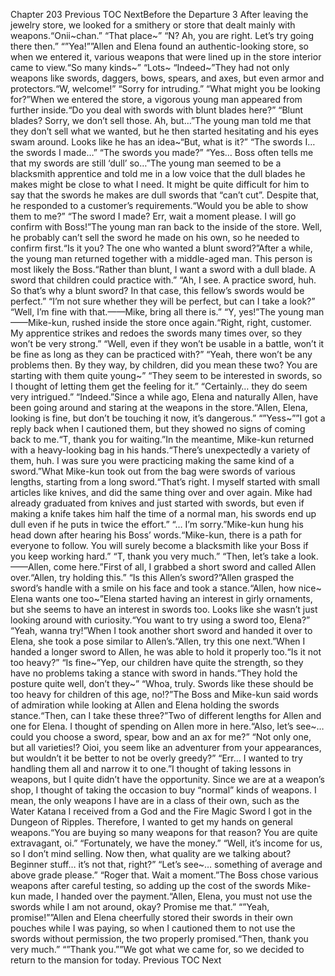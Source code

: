 Chapter 203 Previous TOC NextBefore the Departure 3 After leaving the jewelry store, we looked for a smithery or store that dealt mainly with weapons.“Onii~chan.” “That place~” “N? Ah, you are right. Let’s try going there then.” “”Yea!””Allen and Elena found an authentic-looking store, so when we entered it, various weapons that were lined up in the store interior came to view.“So many kinds~” “Lots~ “Indeed~”They had not only weapons like swords, daggers, bows, spears, and axes, but even armor and protectors.“W, welcome!” “Sorry for intruding.” “What might you be looking for?”When we entered the store, a vigorous young man appeared from further inside.“Do you deal with swords with blunt blades here?” “Blunt blades? Sorry, we don’t sell those. Ah, but…”The young man told me that they don’t sell what we wanted, but he then started hesitating and his eyes swam around. Looks like he has an idea~“But, what is it?” “The swords I… the swords I made…” “The swords you made?” “Yes… Boss often tells me that my swords are still ‘dull’ so…”The young man seemed to be a blacksmith apprentice and told me in a low voice that the dull blades he makes might be close to what I need. It might be quite difficult for him to say that the swords he makes are dull swords that “can’t cut”. Despite that, he responded to a customer’s requirements.“Would you be able to show them to me?” “The sword I made? Err, wait a moment please. I will go confirm with Boss!”The young man ran back to the inside of the store. Well, he probably can’t sell the sword he made on his own, so he needed to confirm first.“Is it you? The one who wanted a blunt sword?”After a while, the young man returned together with a middle-aged man. This person is most likely the Boss.“Rather than blunt, I want a sword with a dull blade. A sword that children could practice with.” “Ah, I see. A practice sword, huh. So that’s why a blunt sword? In that case, this fellow’s swords would be perfect.” “I’m not sure whether they will be perfect, but can I take a look?” “Well, I’m fine with that.——Mike, bring all there is.” “Y, yes!”The young man——Mike-kun, rushed inside the store once again.“Right, right, customer. My apprentice strikes and redoes the swords many times over, so they won’t be very strong.” “Well, even if they won’t be usable in a battle, won’t it be fine as long as they can be practiced with?” “Yeah, there won’t be any problems then. By they way, by children, did you mean these two? You are starting with them quite young~” “They seem to be interested in swords, so I thought of letting them get the feeling for it.” “Certainly… they do seem very intrigued.” “Indeed.”Since a while ago, Elena and naturally Allen, have been going around and staring at the weapons in the store.“Allen, Elena, looking is fine, but don’t be touching it now, it’s dangerous.” “”Yess~””I got a reply back when I cautioned them, but they showed no signs of coming back to me.“T, thank you for waiting.”In the meantime, Mike-kun returned with a heavy-looking bag in his hands.“There’s unexpectedly a variety of them, huh. I was sure you were practicing making the same kind of a sword.”What Mike-kun took out from the bag were swords of various lengths, starting from a long sword.“That’s right. I myself started with small articles like knives, and did the same thing over and over again. Mike had already graduated from knives and just started with swords, but even if making a knife takes him half the time of a normal man, his swords end up dull even if he puts in twice the effort.” “… I’m sorry.”Mike-kun hung his head down after hearing his Boss’ words.“Mike-kun, there is a path for everyone to follow. You will surely become a blacksmith like your Boss if you keep working hard.” “T, thank you very much.” “Then, let’s take a look.——Allen, come here.”First of all, I grabbed a short sword and called Allen over.“Allen, try holding this.” “Is this Allen’s sword?”Allen grasped the sword’s handle with a smile on his face and took a stance.“Allen, how nice~ Elena wants one too~”Elena started having an interest in girly ornaments, but she seems to have an interest in swords too. Looks like she wasn’t just looking around with curiosity.“You want to try using a sword too, Elena?” “Yeah, wanna try!”When I took another short sword and handed it over to Elena, she took a pose similar to Allen’s.“Allen, try this one next.”When I handed a longer sword to Allen, he was able to hold it properly too.“Is it not too heavy?” “Is fine~”Yep, our children have quite the strength, so they have no problems taking a stance with sword in hands.“They hold the posture quite well, don’t they~” “Whoa, truly. Swords like these  should be too heavy for children of this age, no!?”The Boss and Mike-kun said words of admiration while looking at Allen and Elena holding the swords stance.“Then, can I take these three?”Two of different lengths for Allen and one for Elena. I thought of spending on Allen more in here.“Also, let’s see~… could you choose a sword, spear, bow and an ax for me?” “Not only one, but all varieties!? Oioi, you seem like an adventurer from your appearances, but wouldn’t it be better to not be overly greedy?” “Err… I wanted to try handling them all and narrow it to one.”I thought of taking lessons in weapons, but I quite didn’t have the opportunity. Since we are at a weapon’s shop, I thought of taking the occasion to buy “normal” kinds of weapons. I mean, the only weapons I have are in a class of their own, such as the Water Katana I received from a God and the Fire Magic Sword I got in the Dungeon of Ripples. Therefore, I wanted to get my hands on general weapons.“You are buying so many weapons for that reason? You are quite extravagant, oi.” “Fortunately, we have the money.” “Well, it’s income for us, so I don’t mind selling. Now then, what quality are we talking about? Beginner stuff… it’s not that, right?” “Let’s see~… something of average and above grade please.” “Roger that. Wait a moment.”The Boss chose various weapons after careful testing, so adding up the cost of the swords Mike-kun made, I handed over the payment.“Allen, Elena, you must not use the swords while I am not around, okay? Promise me that.” “”Yeah, promise!””Allen and Elena cheerfully stored their swords in their own pouches while I was paying, so when I cautioned them to not use the swords without permission, the two properly promised.“Then, thank you very much.” “”Thank you.””We got what we came for, so we decided to return to the mansion for today. Previous TOC Next